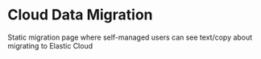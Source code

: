 # Cloud Data Migration

Static migration page where self-managed users can see text/copy about migrating to Elastic Cloud
